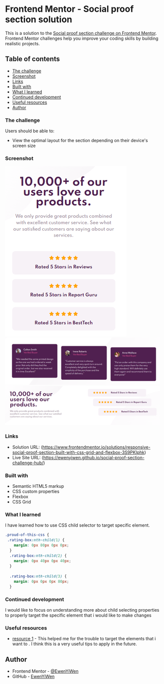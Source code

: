 # Frontend Mentor - Social proof section solution

This is a solution to the [Social proof section challenge on Frontend Mentor](https://www.frontendmentor.io/challenges/social-proof-section-6e0qTv_bA). Frontend Mentor challenges help you improve your coding skills by building realistic projects.

## Table of contents

- [The challenge](#the-challenge)
- [Screenshot](#screenshot)
- [Links](#links)
- [Built with](#built-with)
- [What I learned](#what-i-learned)
- [Continued development](#continued-development)
- [Useful resources](#useful-resources)
- [Author](#author)

### The challenge

Users should be able to:

- View the optimal layout for the section depending on their device's screen size

### Screenshot

![](./images/Screenshot1.PNG)
![](./images/Screenshot2.PNG)
![](./images/Screenshot3.PNG)

### Links

- Solution URL: (https://www.frontendmentor.io/solutions/responsive-social-proof-section-built-with-css-grid-and-flexbox-3S9PKIphk)
- Live Site URL: (https://ewenyiwen.github.io/social-proof-section-challenge-hub/)

### Built with

- Semantic HTML5 markup
- CSS custom properties
- Flexbox
- CSS Grid

### What I learned

I have learned how to use CSS child selector to target specific element.

```css
.proud-of-this-css {
 .rating-box:nth-child(1) {
    margin: 0px 80px 0px 0px;
  }
  .rating-box:nth-child(2) {
    margin: 0px 40px 0px 40px;
  }

  .rating-box:nth-child(3) {
    margin: 0px 0px 0px 80px;
  }
```

### Continued development

I would like to focus on understanding more about child selecting properties to properly target the specific element that i would like to make changes

### Useful resources

- [resource 1](https://www.w3schools.com/cssref/sel_nth-child.asp) - This helped me for the trouble to target the elements that i want to . I think this is a very useful tips to apply in the future.

## Author

- Frontend Mentor - [@EwenYiWen](https://www.frontendmentor.io/profile/EwenYiWen)
- GitHub - [EwenYiWen](https://github.com/EwenYiWen)
